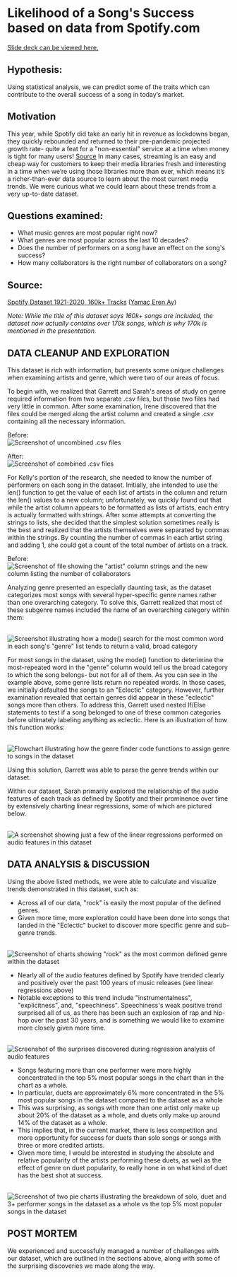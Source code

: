 # **Likelihood of a Song's Success based on data from Spotify.com**

[Slide deck can be viewed here.](https://docs.google.com/presentation/d/1lfFaDlzlLJSnwwdW48frCWP-94sbd6hQf_a-5uC0Dzk/edit#slide=id.p)

## **Hypothesis:**
Using statistical analysis, we can predict some of the traits which can contribute to the overall success of a song in today’s market.

## **Motivation**
This year, while Spotify did take an early hit in revenue as lockdowns began, they quickly rebounded and returned to their pre-pandemic projected growth rate- quite a feat for a "non-essential" service at a time when money is tight for many users! [Source](https://variety.com/2020/digital/news/spotify-q1-2020-gains-6-million-subscribers-coronavirus-1234592814/) In many cases, streaming is an easy and cheap way for customers to keep their media libraries fresh and interesting in a time when we’re using those libraries more than ever, which means it’s a richer-than-ever data source to learn about the most current media trends. We were curious what we could learn about these trends from a very up-to-date dataset.

## **Questions examined:**
- What music genres are most popular right now?
- What genres are most popular across the last 10 decades?
- Does the number of performers on a song have an effect on the song's success?
- How many collaborators is the right number of collaborators on a song?

## **Source:**
[Spotify Dataset 1921-2020, 160k+ Tracks](https://www.kaggle.com/yamaerenay/spotify-dataset-19212020-160k-tracks?select=data.csv) ([Yamaç Eren Ay](https://www.kaggle.com/yamaerenay)) 

*Note: While the title of this dataset says 160k+ songs are included, the dataset now actually contains over 170k songs, which is why 170k is mentioned in the presentation.*

## **DATA CLEANUP AND EXPLORATION**

This dataset is rich with information, but presents some unique challenges when examining artists and genre, which were two of our areas of focus.

To begin with, we realized that Garrett and Sarah's areas of study on genre required information from two separate .csv files, but those two files had very little in common. After some examination, Irene discovered that the files could be merged along the artist column and created a single .csv containing all the necessary information.

Before:
<br/> ![Screenshot of uncombined .csv files](/Resources/README_images/combine_csv_files.png)

After:
<br/> ![Screenshot of combined .csv files](/Resources/README_images/combine_csv_files2.png)

For Kelly's portion of the research, she needed to know the number of performers on each song in the dataset. Initially, she intended to use the len() function to get the value of each list of artists in the column and return the len() values to a new column; unfortunately, we quickly found out that while the artist column appears to be formatted as lists of artists, each entry is actually formatted with strings. After some attempts at converting the strings to lists, she decided that the simplest solution sometimes really is the best and realized that the artists themselves were separated by commas within the strings. By counting the number of commas in each artist string and adding 1, she could get a count of the total number of artists on a track.

Before:
<br/> ![Screenshot of file showing the "artist" column strings and the new column listing the number of collaborators](/Resources/README_images/collab_count.png)

Analyzing genre presented an especially daunting task, as the dataset categorizes most songs with several hyper-specific genre names rather than one overarching category. To solve this, Garrett realized that most of these subgenre names included the name of an overarching category within them:

<br/> ![Screenshot illustrating how a mode() search for the most common word in each song's "genre" list tends to return a valid, broad category](/Resources/README_images/genre_finder_explainer.png)

For most songs in the dataset, using the mode() function to deterimine the most-repeated word in the "genre" column would tell us the broad category to which the song belongs- but not for all of them. As you can see in the example above, some genre lists return no repeated words. In those cases, we initially defaulted the songs to an "Eclectic" category. However, further examination revealed that certain genres did appear in these "eclectic" songs more than others. To address this, Garrett used nested If/Else statements to test if a song belonged to one of these common categories before ultimately labeling anything as eclectic. Here is an illustration of how this function works:

<br/> ![Flowchart illustrating how the genre finder code functions to assign genre to songs in the dataset](/Resources/README_images/genre_function_flowchart.png)

Using this solution, Garrett was able to parse the genre trends within our dataset.

Within our dataset, Sarah primarily explored the relationship of the audio features of each track as defined by Spotify and their prominence over time by extensively charting linear regressions, some of which are pictured below.

<br/> ![A screenshot showing just a few of the linear regressions performed on audio features in this dataset](/Resources/README_images/linregress_examples.png)

## **DATA ANALYSIS & DISCUSSION**

Using the above listed methods, we were able to calculate and visualize trends demonstrated in this dataset, such as:

* Across all of our data, "rock" is easily the most popular of the defined genres.
* Given more time, more exploration could have been done into songs that landed in the "Eclectic" bucket to discover more specific genre and sub-genre trends.

<br/> ![Screenshot of charts showing "rock" as the most common defined genre within the dataset](/Resources/README_images/genre_trends.png)

* Nearly all of the audio features defined by Spotify have trended clearly and positively over the past 100 years of music releases (see linear regressions above)
* Notable exceptions to this trend include "instrumentalness", "explicitness", and, "speechiness". Speechiness's weak positive trend surprised all of us, as there has been such an explosion of rap and hip-hop over the past 30 years, and is something we would like to examine more closely given more time.

<br/> ![Screenshot of the surprises discovered during regression analysis of audio features](/Resources/README_images/audio_feature_surprises.png)

* Songs featuring more than one performer were more highly concentrated in the top 5% most popular songs in the chart than in the chart as a whole.
* In particular, duets are approximately 6% more concentrated in the 5% most popular songs in the dataset compared to the dataset as a whole
* This was surprising, as songs with more than one artist only make up about 20% of the dataset as a whole, and duets only make up around 14% of the dataset as a whole.
* This implies that, in the current market, there is less competition and more opportunity for success for duets than solo songs or songs with three or more credited artists.
* Given more time, I would be interested in studying the absolute and relative popularity of the artists performing these duets, as well as the effect of genre on duet popularity, to really hone in on what kind of duet has the best shot at success.

<br/> ![Screenshot of two pie charts illustrating the breakdown of solo, duet and 3+ performer songs in the dataset as a whole vs the top 5% most popular songs in the dataset](/Resources/README_images/collab_percentages.png)

## **POST MORTEM**
We experienced and successfully managed a number of challenges with our dataset, which are outlined in the sections above, along with some of the surprising discoveries we made along the way.